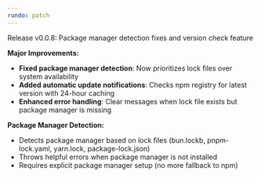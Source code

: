 ```yaml
---
rundo: patch
---
```


Release v0.0.8: Package manager detection fixes and version check feature

**Major Improvements:**

- **Fixed package manager detection**: Now prioritizes lock files over system availability
- **Added automatic update notifications**: Checks npm registry for latest version with 24-hour caching
- **Enhanced error handling**: Clear messages when lock file exists but package manager is missing

**Package Manager Detection:**

- Detects package manager based on lock files (bun.lockb, pnpm-lock.yaml, yarn.lock, package-lock.json)
- Throws helpful errors when package manager is not installed
- Requires explicit package manager setup (no more fallback to npm)
